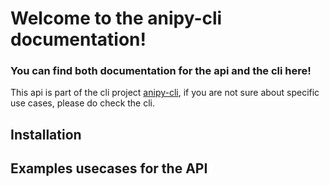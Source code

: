 # Welcome to the anipy-cli documentation!

### You can find both documentation for the api and the cli here!

This api is part of the cli project [anipy-cli](https://github.com/sdaqo/anipy-cli), if you are not sure about specific use cases, please do check the cli.

## Installation



## Examples usecases for the API


